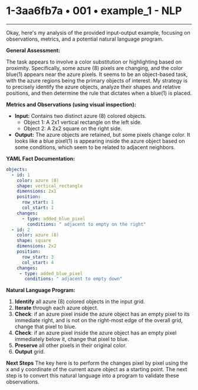 # 1-3aa6fb7a • 001 • example_1 - NLP

---
Okay, here's my analysis of the provided input-output example, focusing on observations, metrics, and a potential natural language program.

**General Assessment:**

The task appears to involve a color substitution or highlighting based on proximity. Specifically, some azure (8) pixels are changing, and the color blue(1) appears near the azure pixels. It seems to be an object-based task, with the azure regions being the primary objects of interest. My strategy is to precisely identify the azure objects, analyze their shapes and relative positions, and then determine the rule that dictates when a blue(1) is placed.

**Metrics and Observations (using visual inspection):**

*   **Input:** Contains two distinct azure (8) colored objects.
    *   Object 1: A 2x1 vertical rectangle on the left side.
    *   Object 2: A 2x2 square on the right side.
*   **Output:** The azure objects are retained, but some pixels change color. It looks like a blue pixel(1) is appearing inside the azure object based on some conditions, which seem to be related to adjacent neighbors.

**YAML Fact Documentation:**



```yaml
objects:
  - id: 1
    color: azure (8)
    shape: vertical_rectangle
    dimensions: 2x1
    position:
      row_start: 1
      col_start: 1
    changes:
      - type: added_blue_pixel
        conditions: " adjacent to empty on the right"
  - id: 2
    color: azure (8)
    shape: square
    dimensions: 2x2
    position:
      row_start: 3
      col_start: 4
    changes:
     - type: added_blue_pixel
       conditions: " adjacent to empty down"
```



**Natural Language Program:**

1.  **Identify** all azure (8) colored objects in the input grid.
2.  **Iterate** through each azure object.
3. **Check**: if an azure pixel inside the azure object has an empty pixel to its immediate right, and is not on the right-most edge of the overall grid, change that pixel to blue.
4. **Check**: if an azure pixel inside the azure object has an empty pixel immediately below it, change that pixel to blue.
5.  **Preserve** all other pixels in their original color.
6. **Output** grid.

**Next Steps**
The key here is to perform the changes pixel by pixel using the x and y coordinate of the current azure object as a starting point.
The next step is to convert this natural language into a program to validate
these observations.

